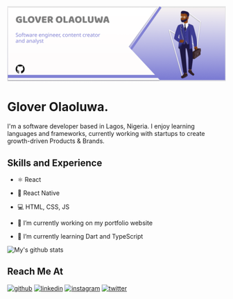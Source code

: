 ![Design and Development](https://github.com/copdev/copdev/blob/master/copdev2.png)
# Glover Olaoluwa.
I'm a software developer based in Lagos, Nigeria. I enjoy learning languages and frameworks, currently working with startups to create‍ growth-driven‍ Products & Brands.

## Skills and Experience

- ⚛ React
- 📱 React Native
- 💻 HTML, CSS, JS

- 🔭 I’m currently working on my portfolio website 
- 🌱 I’m currently learning Dart and TypeScript 

![My's github stats](https://github-readme-stats.vercel.app/api?username=copdev)
## Reach Me At
[<img src='https://cdn.jsdelivr.net/npm/simple-icons@3.0.1/icons/github.svg' alt='github' height='40'>](https://github.com/copdev)  [<img src='https://cdn.jsdelivr.net/npm/simple-icons@3.0.1/icons/linkedin.svg' alt='linkedin' height='40'>](https://www.linkedin.com/in/ola-glover-638755127/)  [<img src='https://cdn.jsdelivr.net/npm/simple-icons@3.0.1/icons/instagram.svg' alt='instagram' height='40'>](https://www.instagram.com/_itsglover/)  [<img src='https://cdn.jsdelivr.net/npm/simple-icons@3.0.1/icons/twitter.svg' alt='twitter' height='40'>](https://twitter.com/_itsglover)  







